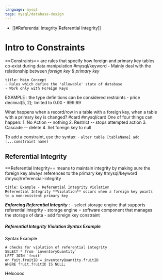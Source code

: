 ```yaml
---
language: mysql
tags: mysql/database-design
---
```


- [[#Referential Integrity|Referential Integrity]]

# Intro to Constraints



==Constraints==  are rules that specify how foreign and primary key tables co-exist during data manipulation #mysql/keyword
	- Mainly deal with the relationship between *foreign key* & *primary key*


```ad-info
title: Main Concept
- Rules which define the 'allowable' state of database
- Work only with Foreign Keys
```

EXAMPLE :
 the type definitions can be considered restraints
	 - price  decimal(5, 2); limited to 0.00 - 999.99


What happens when a record/row in a table with a foreign key, when a table with a primary key is changed? #card #mysql/card
	 One of four things can happen:
		 1. No Action -- nothing
		 2. Restrict -- stops attempted action
		 3. Cascade -- delete
		 4. Set foreign key to null


To add a constraint, use the syntax:
	- `alter table [tableName] add [...constraint name]`

## Referential Integrity

==Referential Integrity== means  to maintain integrity by making sure the foreign key always references to the primary key #mysql/keyword #mysql/referencial-integrity


```ad-example
title: Example - Referential Integrity Violation
Referential Integrity **Violation** occurs when a foreign key points to a non-existent primary key
```

***Enforcing Referential Integrity*** :
	- select storage engine that supports referential integrity
		- storage engine = software component that manages the storage of data
	-  add foreign key constraint

##### Referential Integrity Violation Syntax Example

<mark style="background: #FFFFFF">Syntax Example</mark> 
```mysql
# checks for violation of referential integrity
SELECT * from `inventoryQuantity`
LEFT JOIN `fruit`
on fuit.fruitID = inventoryQuantity.fruitID
WHERE fruit.fruitID IS NULL;
```

<mark style="background:#FFFFFF">Helooooo</mark>